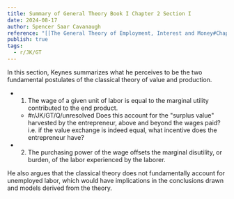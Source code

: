 ```yaml
---
title: Summary of General Theory Book I Chapter 2 Section I
date: 2024-08-17
author: Spencer Saar Cavanaugh
reference: "[[The General Theory of Employment, Interest and Money#Chapter 2, Section I]]"
publish: true
tags:
  - r/JK/GT
---
```




In this section, Keynes summarizes what he perceives to be the two fundamental postulates of the classical theory of value and production.

- 1. The wage of a given unit of labor is equal to the marginal utility contributed to the end product.
  - #r/JK/GT/Q/unresolved Does this account for the "surplus value" harvested by the entrepreneur, above and beyond the wages paid? i.e. if the value exchange is indeed equal, what incentive does the entrepreneur have?
- 2. The purchasing power of the wage offsets the marginal disutility, or burden, of the labor experienced by the laborer.

He also argues that the classical theory does not fundamentally account for unemployed labor, which would have implications in the conclusions drawn and models derived from the theory. 

